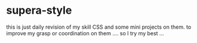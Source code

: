 # supera-style
this is just daily revision of my skill CSS and some mini projects on them.
to improve my grasp or coordination on them ....
so I try my best ...
